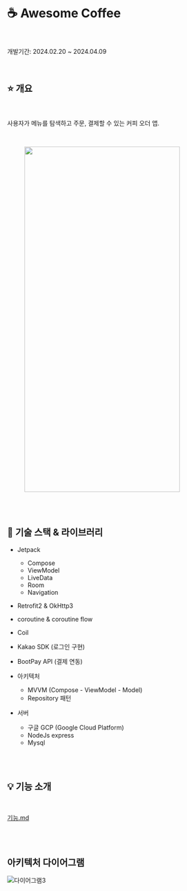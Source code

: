 # ☕ Awesome Coffee

</br>

개발기간: 2024.02.20 ~ 2024.04.09

</br>

## ⭐️ 개요
</br>

사용자가 메뉴를 탐색하고 주문, 결제할 수 있는 커피 오더 앱.

</br>

<figure>
    <img src="https://github.com/jjddww/AwesomeCoffee/assets/50095740/ac8aaee6-500f-4301-a81a-65ae8cc97dfa", width="360", height="800">
</figure>


</br></br>

## 🔨 기술 스택 & 라이브러리

* Jetpack
  - Compose
  - ViewModel
  - LiveData
  - Room
  - Navigation

* Retrofit2 & OkHttp3
* coroutine & coroutine flow
* Coil
* Kakao SDK (로그인 구현)
* BootPay API (결제 연동)

* 아키텍처
  - MVVM (Compose - ViewModel - Model)
  - Repository 패턴

* 서버
  - 구글 GCP (Google Cloud Platform)
  - NodeJs express
  - Mysql

</br></br>

## 💡 기능 소개
</br>

[기능.md](https://github.com/jjddww/AwesomeCoffee/blob/main/%EA%B8%B0%EB%8A%A5.md)

</br></br>


## 아키텍처 다이어그램

![다이어그램3](https://github.com/jjddww/AwesomeCoffee/assets/50095740/eed8fddd-b8f6-4585-8a21-04bdbcdfd676)
